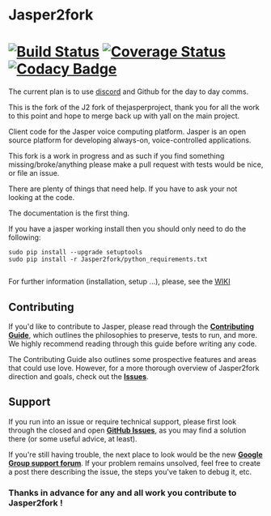 # Jasper2fork
[![Build Status](https://travis-ci.org/chrobione/Jasper2fork.svg?branch=jasper-dev)](https://travis-ci.org/chrobione/Jasper2fork) [![Coverage Status](https://img.shields.io/coveralls/chrobione/Jasper2fork.svg)](https://coveralls.io/r/chrobione/Jasper2fork) [![Codacy Badge](https://api.codacy.com/project/badge/Grade/ee172c51010b469491bf437538cfa5ec)](https://www.codacy.com/app/chrobione/Jasper2fork?utm_source=github.com&amp;utm_medium=referral&amp;utm_content=chrobione/Jasper2fork&amp;utm_campaign=Badge_Grade)
=============
The current plan is to use [discord](https://discord.gg/VEQmm) and Github for the day to day comms.

This is the fork of the J2 fork of thejasperproject, thank you for all the work to this point and hope to merge back up with yall on the main project.

Client code for the Jasper voice computing platform. Jasper is an open source platform for developing always-on, voice-controlled applications.

This fork is a work in progress and as such if you find something missing/broke/anything please make a pull request with tests would be nice, or file an issue.

There are plenty of things that need help.  If you have to ask your not looking at the code.

The documentation is the first thing.


If you have a jasper working install then you should only need to do the following:

```
sudo pip install --upgrade setuptools 
sudo pip install -r Jasper2fork/python_requirements.txt 
  
```

For further information (installation, setup ...), please, see the [WIKI](https://github.com/chrobione/Jasper2fork/wiki)

## Contributing

If you'd like to contribute to Jasper, please read through the **[Contributing Guide](CONTRIBUTING.md)**, which outlines the philosophies to preserve, tests to run, and more. We highly recommend reading through this guide before writing any code.

The Contributing Guide also outlines some prospective features and areas that could use love. However, for a more thorough overview of Jasper2fork direction and goals, check out the **[Issues](https://github.com/chrobione/Jasper2fork/issues)**.

## Support

If you run into an issue or require technical support, please first look through the closed and open **[GitHub Issues](https://github.com/chrobione/Jasper2fork/issues)**, as you may find a solution there (or some useful advice, at least).

If you're still having trouble, the next place to look would be the new **[Google Group support forum](https://groups.google.com/forum/#!forum/jasper-support-forum)**. If your problem remains unsolved, feel free to create a post there describing the issue, the steps you've taken to debug it, etc.

### Thanks in advance for any and all work you contribute to Jasper2fork !




